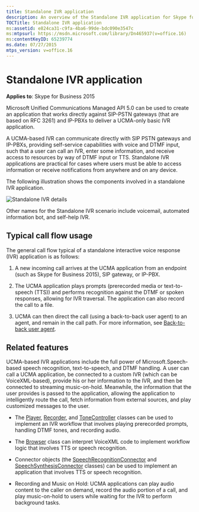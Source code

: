 ```yaml
---
title: Standalone IVR application
description: An overview of the Standalone IVR application for Skype for Business 2015
TOCTitle: Standalone IVR application
ms:assetid: e824ca31-c9fa-4ba6-99de-bdc090e3547c
ms:mtpsurl: https://msdn.microsoft.com/library/Dn465937(v=office.16)
ms:contentKeyID: 65239774
ms.date: 07/27/2015
mtps_version: v=office.16
---
```


# Standalone IVR application


**Applies to**: Skype for Business 2015

Microsoft Unified Communications Managed API 5.0 can be used to create an application that works directly against SIP-PSTN gateways (that are based on RFC 3261) and IP-PBXs to deliver a UCMA-only basic IVR application.

A UCMA-based IVR can communicate directly with SIP PSTN gateways and IP-PBXs, providing self-service capabilities with voice and DTMF input, such that a user can call an IVR, enter some information, and receive access to resources by way of DTMF input or TTS. Standalone IVR applications are practical for cases where users must be able to access information or receive notifications from anywhere and on any device.

The following illustration shows the components involved in a standalone IVR application.

![Standalone IVR details](images/Dn465937.UCMA-StandaloneIVR2(Office.16).png "Standalone IVR details")

Other names for the Standalone IVR scenario include voicemail, automated information bot, and self-help IVR.

## Typical call flow usage

The general call flow typical of a standalone interactive voice response (IVR) application is as follows:

1.  A new incoming call arrives at the UCMA application from an endpoint (such as Skype for Business 2015), SIP gateway, or IP-PBX.

2.  The UCMA application plays prompts (prerecorded media or text-to-speech (TTS)) and performs recognition against the DTMF or spoken responses, allowing for IVR traversal. The application can also record the call to a file.

3.  UCMA can then direct the call (using a back-to-back user agent) to an agent, and remain in the call path. For more information, see [Back-to-back user agent](back-to-back-user-agent.md).

## Related features

UCMA-based IVR applications include the full power of Microsoft.Speech-based speech recognition, text-to-speech, and DTMF handling. A user can call a UCMA application, be connected to a custom IVR (which can be VoiceXML-based), provide his or her information to the IVR, and then be connected to streaming music-on-hold. Meanwhile, the information that the user provides is passed to the application, allowing the application to intelligently route the call, fetch information from external sources, and play customized messages to the user.

- The [Player](/dotnet/api/microsoft.rtc.collaboration.audiovideo.player), [Recorder](/dotnet/api/microsoft.rtc.collaboration.audiovideo.recorder), and [ToneController](/dotnet/api/microsoft.rtc.collaboration.audiovideo.tonecontroller) classes can be used to implement an IVR workflow that involves playing prerecorded prompts, handling DTMF tones, and recording audio.

- The [Browser](/dotnet/api/microsoft.rtc.collaboration.audiovideo.voicexml.browser) class can interpret VoiceXML code to implement workflow logic that involves TTS or speech recognition.

- Connector objects (the [SpeechRecognitionConnector](/dotnet/api/microsoft.rtc.collaboration.audiovideo.speechrecognitionconnector) and [SpeechSynthesisConnector](/dotnet/api/microsoft.rtc.collaboration.audiovideo.speechsynthesisconnector) classes) can be used to implement an application that involves TTS or speech recognition.

- Recording and Music on Hold: UCMA applications can play audio content to the caller on demand, record the audio portion of a call, and play music-on-hold to users while waiting for the IVR to perform background tasks.

